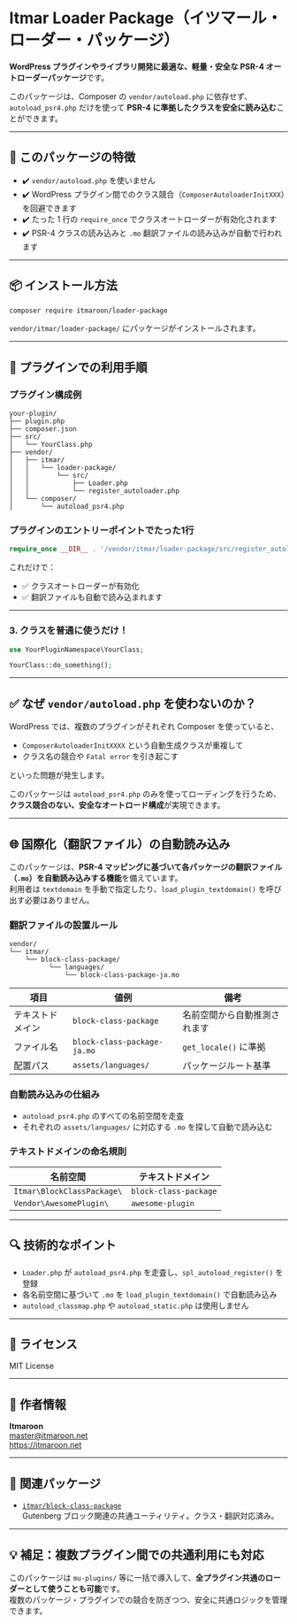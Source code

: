 # Itmar Loader Package（イツマール・ローダー・パッケージ）

**WordPress プラグインやライブラリ開発に最適な、軽量・安全な PSR-4 オートローダーパッケージ**です。

このパッケージは、Composer の `vendor/autoload.php` に依存せず、`autoload_psr4.php` だけを使って **PSR-4 に準拠したクラスを安全に読み込む**ことができます。

---

## 🎯 このパッケージの特徴

- ✔️ `vendor/autoload.php` を使いません  
- ✔️ WordPress プラグイン間でのクラス競合（`ComposerAutoloaderInitXXX`）を回避できます  
- ✔️ たった 1 行の `require_once` でクラスオートローダーが有効化されます  
- ✔️ PSR-4 クラスの読み込みと `.mo` 翻訳ファイルの読み込みが自動で行われます

---

## 📦 インストール方法

```bash
composer require itmaroon/loader-package
```

`vendor/itmar/loader-package/` にパッケージがインストールされます。

---

## 🚀 プラグインでの利用手順

### プラグイン構成例

```
your-plugin/
├── plugin.php
├── composer.json
├── src/
│   └── YourClass.php
├── vendor/
│   ├── itmar/
│   │   └── loader-package/
│   │       └── src/
│   │           ├── Loader.php
│   │           └── register_autoloader.php
│   └── composer/
│       └── autoload_psr4.php
```

### プラグインのエントリーポイントでたった1行

```php
require_once __DIR__ . '/vendor/itmar/loader-package/src/register_autoloader.php';
```

これだけで：

- ✅ クラスオートローダーが有効化
- ✅ 翻訳ファイルも自動で読み込まれます

---

### 3. クラスを普通に使うだけ！

```php
use YourPluginNamespace\YourClass;

YourClass::do_something();
```

---

## ✅ なぜ `vendor/autoload.php` を使わないのか？

WordPress では、複数のプラグインがそれぞれ Composer を使っていると、

- `ComposerAutoloaderInitXXXX` という自動生成クラスが重複して
- クラス名の競合や `Fatal error` を引き起こす

といった問題が発生します。

このパッケージは `autoload_psr4.php` のみを使ってローディングを行うため、**クラス競合のない、安全なオートロード構成**が実現できます。

---

## 🌐 国際化（翻訳ファイル）の自動読み込み

このパッケージは、**PSR-4 マッピングに基づいて各パッケージの翻訳ファイル（`.mo`）を自動読み込みする機能**を備えています。  
利用者は `textdomain` を手動で指定したり、`load_plugin_textdomain()` を呼び出す必要はありません。

### 翻訳ファイルの設置ルール

```
vendor/
└── itmar/
    └── block-class-package/
          └── languages/
              └── block-class-package-ja.mo
```

| 項目             | 値例                             | 備考                          |
|------------------|----------------------------------|-------------------------------|
| テキストドメイン | `block-class-package`            | 名前空間から自動推測されます |
| ファイル名       | `block-class-package-ja.mo`      | `get_locale()` に準拠        |
| 配置パス         | `assets/languages/`              | パッケージルート基準         |

### 自動読み込みの仕組み

- `autoload_psr4.php` のすべての名前空間を走査
- それぞれの `assets/languages/` に対応する `.mo` を探して自動で読み込む

### テキストドメインの命名規則

| 名前空間                        | テキストドメイン |
|--------------------------------|------------------|
| `Itmar\BlockClassPackage\`   | `block-class-package` |
| `Vendor\AwesomePlugin\`      | `awesome-plugin` |

---

## 🔍 技術的なポイント

- `Loader.php` が `autoload_psr4.php` を走査し、`spl_autoload_register()` を登録
- 各名前空間に基づいて `.mo` を `load_plugin_textdomain()` で自動読み込み
- `autoload_classmap.php` や `autoload_static.php` は使用しません

---

## 📄 ライセンス

MIT License

---

## 👤 作者情報

**Itmaroon**  
<master@itmaroon.net>  
https://itmaroon.net

---

## 🙌 関連パッケージ

- [`itmar/block-class-package`](https://packagist.org/packages/itmar/block-class-package)  
  Gutenberg ブロック関連の共通ユーティリティ。クラス・翻訳対応済み。

---

## 💡 補足：複数プラグイン間での共通利用にも対応

このパッケージは `mu-plugins/` 等に一括で導入して、**全プラグイン共通のローダーとして使うことも可能**です。  
複数のパッケージ・プラグインでの競合を防ぎつつ、安全に共通ロジックを管理できます。
